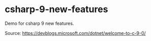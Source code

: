 # csharp-9-new-features

Demo for csharp 9 new features.

Source: https://devblogs.microsoft.com/dotnet/welcome-to-c-9-0/

